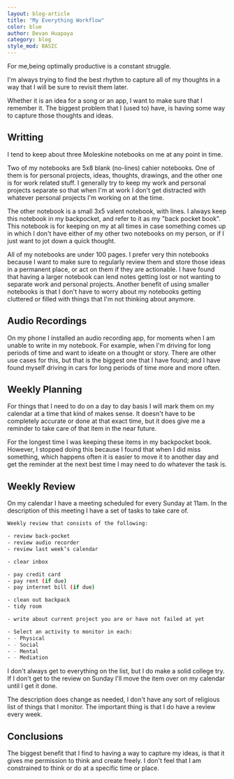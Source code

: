 ```yaml
---
layout: blog-article
title: "My Everything Workflow"
color: blue
author: Devan Huapaya
category: blog
style_mod: BASIC
---
```


For me,being optimally productive is a constant struggle.

I'm always trying to find the best rhythm to capture all of my thoughts in a way that I will be sure to revisit them later.

Whether it is an idea for a song or an app, I want to make sure that I remember it. The biggest problem that I (used to) have, is having some way to capture those thoughts and ideas.


## Writting

I tend to keep about three Moleskine notebooks on me at any point in time.

Two of my notebooks are 5x8 blank (no-lines) cahier notebooks. One of them is for personal projects, ideas, thoughts, drawings, and the other one is for work related stuff. I generally try to keep my work and personal projects separate so that when I'm at work I don't get distracted with whatever personal projects I'm working on at the time.

The other notebook is a small 3x5 valent notebook, with lines. I always keep this notebook in my backpocket, and refer to it as my "back pocket book". This notebook is for keeping on my at all times in case something comes up in which I don't have either of my other two notebooks on my person, or if I just want to jot down a quick thought.

All of my notebooks are under 100 pages. I prefer very thin notebooks because I want to make sure to regularly review them and store those ideas in a permanent place, or act on them if they are actionable. I have found that having a larger notebook can lend notes getting lost or not wanting to separate work and personal projects. Another benefit of using smaller notebooks is that I don't have to worry about my notebooks getting cluttered or filled with things that I'm not thinking about anymore.

## Audio Recordings

On my phone I installed an audio recording app, for moments when I am unable to write in my notebook. For example, when I'm driving for long periods of time and want to ideate on a thought or story. There are other use cases for this, but that is the biggest one that I have found; and I have found myself driving in cars for long periods of time more and more often.

## Weekly Planning

For things that I need to do on a day to day basis I will mark them on my calendar at a time that kind of makes sense. It doesn't have to be completely accurate or done at that exact time, but it does give me a reminder to take care of that item in the near future.

For the longest time I was keeping these items in my backpocket book. However, I stopped doing this because I found that when I did miss something, which happens often it is easier to move it to another day and get the reminder at the next best time I may need to do whatever the task is.

## Weekly Review

On my calendar I have a meeting scheduled for every Sunday at 11am. In the description of this meeting I have a set of tasks to take care of.

```bash
Weekly review that consists of the following:

- review back-pocket
- review audio recorder
- review last week’s calendar

- clear inbox

- pay credit card
- pay rent (if due)
- pay internet bill (if due)

- clean out backpack
- tidy room

- write about current project you are or have not failed at yet

- Select an activity to monitor in each:
- - Physical
- - Social
- - Mental
- - Mediation
```

I don't always get to everything on the list, but I do make a solid college try.  
If I don't get to the review on Sunday I'll move the item over on my calendar until I get it done.

The description does change as needed, I don't have any sort of religious list of things that I monitor. The important thing is that I do have a review every week.

## Conclusions

The biggest benefit that I find to having a way to capture my ideas, is that it gives me permission to think and create freely. I don't feel that I am constrained to think or do at a specific time or place.
